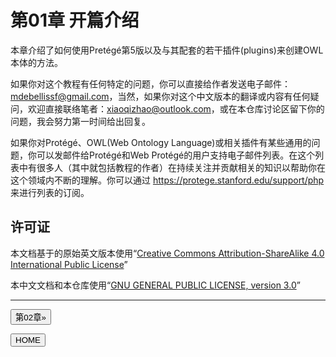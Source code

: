 # 第01章 开篇介绍

本章介绍了如何使用Pretégé第5版以及与其配套的若干插件(plugins)来创建OWL本体的方法。

如果你对这个教程有任何特定的问题，你可以直接给作者发送电子邮件：[mdebellissf@gmail.com](mailto:mdebellissf@gmail.com)，当然，如果你对这个中文版本的翻译或内容有任何疑问，欢迎直接联络笔者：[xiaoqizhao@outlook.com](mailto:xiaoqizhao@outlook.com)，或在本仓库讨论区留下你的问题，我会努力第一时间给出回复。

如果你对Protégé、OWL(Web Ontology Language)或相关插件有某些通用的问题，你可以发邮件给Protégé和Web Protégé的用户支持电子邮件列表。在这个列表中有很多人（其中就包括教程的作者）在持续关注并贡献相关的知识以帮助你在这个领域内不断的理解。你可以通过 https://protege.stanford.edu/support/php 来进行列表的订阅。

## 许可证

本文档基于的原始英文版本使用“[Creative Commons Attribution-ShareAlike 4.0 International Public License](https://creativecommons.org/licenses/by-sa/4.0/deed.en)”

本中文文档和本仓库使用“[GNU GENERAL PUBLIC LICENSE, version 3.0](../LICENSE)”

---

[<button type="button">第02章»</button>](../第02章/README.md)

[<button type="button">HOME</button>](../README.md)